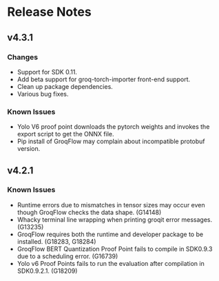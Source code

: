 # Release Notes

## v4.3.1

### Changes

* Support for SDK 0.11.
* Add beta support for groq-torch-importer front-end support.
* Clean up package dependencies.
* Various bug fixes.

### Known Issues

* Yolo V6 proof point downloads the pytorch weights and invokes the export script to get the ONNX file.
* Pip install of GroqFlow may complain about incompatible protobuf version.

## v4.2.1

### Known Issues

* Runtime errors due to mismatches in tensor sizes may occur even though GroqFlow checks the data shape. (G14148)
* Whacky terminal line wrapping when printing groqit error messages. (G13235)
* GroqFlow requires both the runtime and developer package to be installed. (G18283, G18284)
* GroqFlow BERT Quantization Proof Point fails to compile in SDK0.9.3 due to a scheduling error. (G16739)
* Yolo v6 Proof Points fails to run the evaluation after compilation in SDK0.9.2.1. (G18209)
